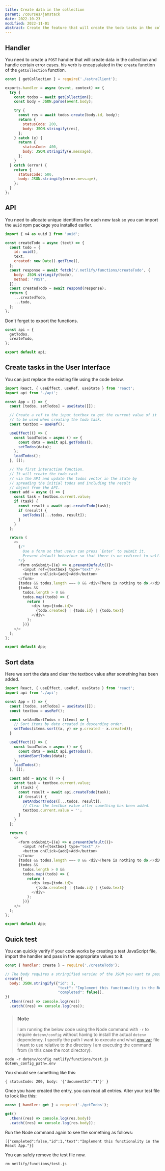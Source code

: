 ```yaml
---
title: Create data in the collection
parent: /courses/jamstack
date: 2022-10-23
modified: 2022-11-01
abstract: Create the feature that will create the todo tasks in the collection.
---
```


## Handler

You need to create a `POST` handler that will create data in the collection and handle certain error cases. his verb is encapsulated in the `create`
function of the `getCollection` function.

```js:title=./netlify/functions/createTodo.js
const { getCollection } = require('./astraClient');

exports.handler = async (event, context) => {
  try {
    const todos = await getCollection();
    const body = JSON.parse(event.body);

    try {
      const res = await todos.create(body.id, body);
      return {
        statusCode: 200,
        body: JSON.stringify(res),
      };
    } catch (e) {
      return {
        statusCode: 400,
        body: JSON.stringify(e.message),
      };
    }
  } catch (error) {
    return {
      statusCode: 500,
      body: JSON.stringify(error.message),
    };
  }
};
```

## API

You need to allocate unique identifiers for each new task so you can
import the `uuid` npm package you installed earlier.

```js:title=./src/api.js
import { v4 as uuid } from 'uuid';
```

```js:title=./src/api.js
const createTodo = async (text) => {
  const todo = {
    id: uuid(),
    text,
    created: new Date().getTime(),
  };
  const response = await fetch('/.netlify/functions/createTodo', {
    body: JSON.stringify(todo),
    method: 'POST',
  });
  const createdTodo = await respond(response);
  return {
    ...createdTodo,
    ...todo,
  };
};
```

Don't forget to export the functions.

```js:title=./src/api.js
const api = {
  getTodos,
  createTodo,
};

export default api;
```

## Create tasks in the User Interface

You can just replace the existing file using the code below.

```jsx:title=./src/App.js
import React, { useEffect, useRef, useState } from 'react';
import api from './api';

const App = () => {
  const [todos, setTodos] = useState([]);

  // Create a ref to the input textbox to get the current value of it
  // to be used when creating the todo task.
  const textbox = useRef();

  useEffect(() => {
    const loadTodos = async () => {
      const data = await api.getTodos();
      setTodos(data);
    };
    loadTodos();
  }, []);

  // The first interaction function.
  // It will create the todo task
  // via the API and update the todos vector in the state by
  // spreading the initial todos and including the result
  // object from the API.
  const add = async () => {
    const task = textbox.current.value;
    if (task) {
      const result = await api.createTodo(task);
      if (result) {
        setTodos([...todos, result]);
      }
    }
  };

  return (
    <>
      {/*
        Use a form so that users can press `Enter` to submit it.
        Prevent default behaviour so that there is no redirect to self.
      */}
      <form onSubmit={(e) => e.preventDefault()}>
        <input ref={textbox} type="text" />
        <button onClick={add}>Add</button>
      </form>
      {todos && todos.length === 0 && <div>There is nothing to do.</div>}
      {todos &&
        todos.length > 0 &&
        todos.map((todo) => {
          return (
            <div key={todo.id}>
              {todo.created} | {todo.id} | {todo.text}
            </div>
          );
        })}
    </>
  );
};

export default App;
```

## Sort data

Here we sort the data and clear the textbox value after something has been added.

```jsx:title=./src/App.js
import React, { useEffect, useRef, useState } from 'react';
import api from './api';

const App = () => {
  const [todos, setTodos] = useState([]);
  const textbox = useRef();

  const setAndSortTodos = (items) => {
    // Sort items by date created in descending order.
    setTodos(items.sort((x, y) => y.created - x.created));
  }

  useEffect(() => {
    const loadTodos = async () => {
      const data = await api.getTodos();
      setAndSortTodos(data);
    };
    loadTodos();
  }, []);

  const add = async () => {
    const task = textbox.current.value;
    if (task) {
      const result = await api.createTodo(task);
      if (result) {
        setAndSortTodos([...todos, result]);
        // Clear the textbox value after something has been added.
        textbox.current.value = '';
      }
    }
  };

  return (
    <>
      <form onSubmit={(e) => e.preventDefault()}>
        <input ref={textbox} type="text" />
        <button onClick={add}>Add</button>
      </form>
      {todos && todos.length === 0 && <div>There is nothing to do.</div>}
      {todos &&
        todos.length > 0 &&
        todos.map((todo) => {
          return (
            <div key={todo.id}>
              {todo.created} | {todo.id} | {todo.text}
            </div>
          );
        })}
    </>
  );
};

export default App;
```

## Quick test

You can quickly verify if your code works by creating a test JavaScript
file, import the handler and pass in the appropriate values to it.

```javascript:title=./netlify/functions/test.js
const { handler: create } = require('./createTodo');

// The body requires a stringified version of the JSON you want to pass to it.
create({
  body: JSON.stringify({"id": 1,
                        "text": "Implement this functionality in the React App.",
                        "completed": false}),
})
  .then((res) => console.log(res))
  .catch((res) => console.log(res));
```

> ### Note
>
> I am running the below code using the Node command with `-r` to require `dotenv/config` without
> having to install the actual `dotenv` dependency. I specify the path I want to execute and what [env var][node-env]
> file I want to use relative to the directory I am executing the command from (in this case the root directory).

```bash:title=bash
node -r dotenv/config netlify/functions/test.js dotenv_config_path=.env
```

You should see something like this:

```js:title=output
{ statusCode: 200, body: '{"documentId":"1"}' }
```

Once you have created the entry, you can read all entries. Alter your test file to look like this:

```javascript:title=./netlify/functions/test.js
const { handler: get } = require('./getTodos');

get()
  .then((res) => console.log(res.body))
  .catch((res) => console.log(res.body));
```

Run the Node command again to see the something as follows:

```json:title=output
[{"completed":false,"id":1,"text":"Implement this functionality in the React App."}]
```

You can safely remove the test file now.

```bash:title=bash
rm netlify/functions/test.js
```

[node-env]: /scribbles/how-to-read-node-js-environment-variables/
